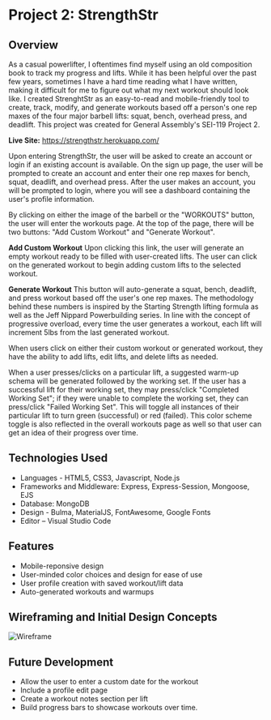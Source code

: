 
# Project 2: StrengthStr
## Overview

As a casual powerlifter, I oftentimes find myself using an old composition book to track my progress and lifts. While it has been helpful over the past few years, sometimes I have a hard time reading what I have written, making it difficult for me to figure out what my next workout should look like. I created StrenghtStr as an easy-to-read and mobile-friendly tool to create, track, modify, and generate workouts based off a person's one rep maxes of the four major barbell lifts: squat, bench, overhead press, and deadlift. This project was created for General Assembly's SEI-119 Project 2. 

**Live Site:** https://strengthstr.herokuapp.com/

Upon entering StrengthStr, the user will be asked to create an account or login if an existing account is available. On the sign up page, the user will be prompted to create an account and enter their one rep maxes for bench, squat, deadlift, and overhead press.  After the user makes an account, you will be prompted to login, where you will see a dashboard containing the user's profile information. 

By clicking on either the image of the barbell or the "WORKOUTS" button, the user will enter the workouts page. At the top of the page, there will be two buttons: "Add Custom Workout" and "Generate Workout". 

**Add Custom Workout**
Upon clicking this link, the user will generate an empty workout ready to be filled with user-created lifts. The user can click on the generated workout to begin adding custom lifts to the selected workout. 

**Generate Workout**
This button will auto-generate a squat, bench, deadlift, and press workout based off the user's one rep maxes. The methodology behind these numbers is inspired by the Starting Strength lifting formula as well as the Jeff Nippard Powerbuilding series. In line with the concept of progressive overload, every time the user generates a workout, each lift will increment 5lbs from the last generated workout. 

When users click on either their custom workout or generated workout, they have the ability to add lifts, edit lifts, and delete lifts as needed. 

When a user presses/clicks on a particular lift, a suggested warm-up schema will be generated followed by the working set. If the user has a successful lift for their working set, they may press/click "Completed Working Set"; if they were unable to complete the working set, they can press/click "Failed Working Set". This will toggle all instances of their particular lift to turn green (successful) or red (failed). This color scheme toggle is also reflected in the overall workouts page as well so that user can get an idea of their progress over time. 


## Technologies Used
  * Languages - HTML5, CSS3, Javascript, Node.js
  * Frameworks and Middleware: Express, Express-Session, Mongoose, EJS  
  * Database: MongoDB 
  * Design - Bulma, MaterialJS, FontAwesome, Google Fonts
  * Editor – Visual Studio Code 

## Features
  * Mobile-reponsive design 
  * User-minded color choices and design for ease of use
  * User profile creation with saved workout/lift data
  * Auto-generated workouts and warmups 
   
## Wireframing and Initial Design Concepts 
![Wireframe](https://github.com/ericeoeur/ericeoeur.github.io/blob/main/public/img/ss-wireframing.png)

## Future Development
* Allow the user to enter a custom date for the workout
* Include a profile edit page
* Create a workout notes section per lift
* Build progress bars to showcase workouts over time. 
